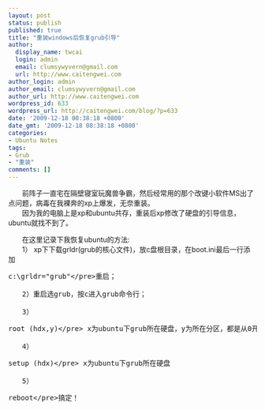 ```yaml
---
layout: post
status: publish
published: true
title: "重装windows后恢复grub引导"
author:
  display_name: twcai
  login: admin
  email: clumsywyvern@gmail.com
  url: http://www.caitengwei.com
author_login: admin
author_email: clumsywyvern@gmail.com
author_url: http://www.caitengwei.com
wordpress_id: 633
wordpress_url: http://caitengwei.com/blog/?p=633
date: '2009-12-18 00:38:18 +0800'
date_gmt: '2009-12-18 08:38:18 +0800'
categories:
- Ubuntu Notes
tags:
- Grub
- "重装"
comments: []
---
```

<p>　　前阵子一直宅在隔壁寝室玩魔兽争霸，然后经常用的那个改键小软件MS出了点问题，病毒在我裸奔的xp上爆发，无奈重装。<br />
　　因为我的电脑上是xp和ubuntu共存，重装后xp修改了硬盘的引导信息，ubuntu就找不到了。</p>
<p>　　在这里记录下我恢复ubuntu的方法:<br />
　　1） xp下下载grldr(grub的核心文件)，放c盘根目录，在boot.ini最后一行添加
<pre>c:\grldr="grub"<&#47;pre>重启；<br />
　　2）重启选grub，按c进入grub命令行；<br />
　　3）
<pre>root (hdx,y)<&#47;pre> x为ubuntu下grub所在硬盘，y为所在分区，都是从0开始。如果不是很清楚，可以一个个试过去，grub会返回所选分区的对应信息，很容易确认；<br />
　　4）
<pre>setup (hdx)<&#47;pre> x为ubuntu下grub所在硬盘<br />
　　5）
<pre>reboot<&#47;pre>搞定！</p>
